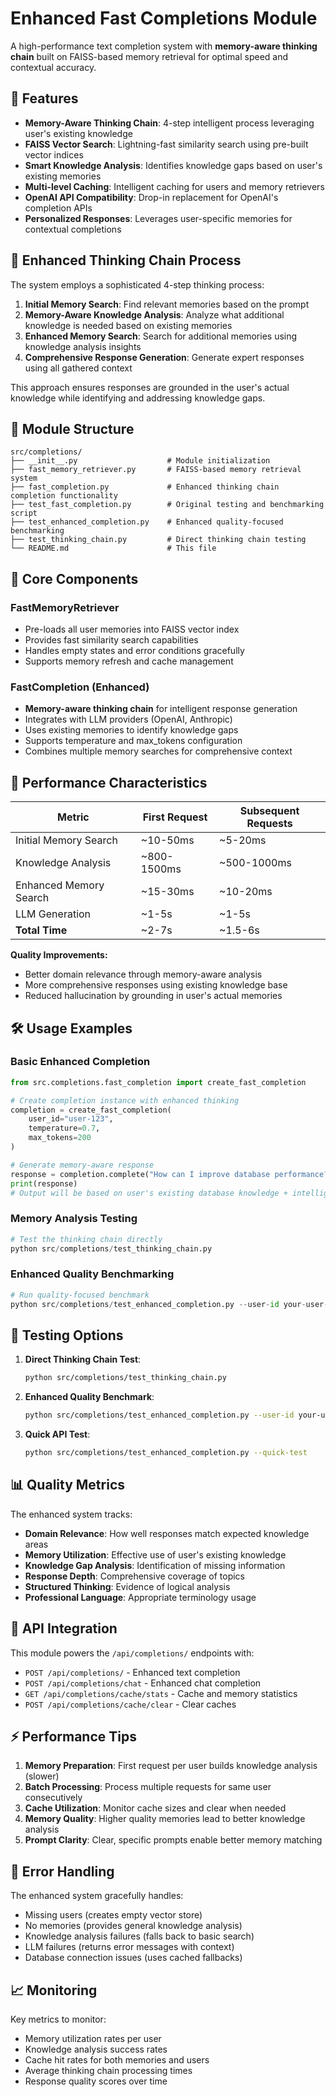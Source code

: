 # Enhanced Fast Completions Module

A high-performance text completion system with **memory-aware thinking chain** built on FAISS-based memory retrieval for optimal speed and contextual accuracy.

## 🚀 Features

- **Memory-Aware Thinking Chain**: 4-step intelligent process leveraging user's existing knowledge
- **FAISS Vector Search**: Lightning-fast similarity search using pre-built vector indices
- **Smart Knowledge Analysis**: Identifies knowledge gaps based on user's existing memories
- **Multi-level Caching**: Intelligent caching for users and memory retrievers
- **OpenAI API Compatibility**: Drop-in replacement for OpenAI's completion APIs
- **Personalized Responses**: Leverages user-specific memories for contextual completions

## 🧠 Enhanced Thinking Chain Process

The system employs a sophisticated 4-step thinking process:

1. **Initial Memory Search**: Find relevant memories based on the prompt
2. **Memory-Aware Knowledge Analysis**: Analyze what additional knowledge is needed based on existing memories
3. **Enhanced Memory Search**: Search for additional memories using knowledge analysis insights
4. **Comprehensive Response Generation**: Generate expert responses using all gathered context

This approach ensures responses are grounded in the user's actual knowledge while identifying and addressing knowledge gaps.

## 📁 Module Structure

```
src/completions/
├── __init__.py                    # Module initialization
├── fast_memory_retriever.py       # FAISS-based memory retrieval system
├── fast_completion.py             # Enhanced thinking chain completion functionality
├── test_fast_completion.py        # Original testing and benchmarking script
├── test_enhanced_completion.py    # Enhanced quality-focused benchmarking
├── test_thinking_chain.py         # Direct thinking chain testing
└── README.md                      # This file
```

## 🔧 Core Components

### FastMemoryRetriever
- Pre-loads all user memories into FAISS vector index
- Provides fast similarity search capabilities
- Handles empty states and error conditions gracefully
- Supports memory refresh and cache management

### FastCompletion (Enhanced)
- **Memory-aware thinking chain** for intelligent response generation
- Integrates with LLM providers (OpenAI, Anthropic)
- Uses existing memories to identify knowledge gaps
- Supports temperature and max_tokens configuration
- Combines multiple memory searches for comprehensive context

## 🎯 Performance Characteristics

| Metric | First Request | Subsequent Requests |
|--------|---------------|-------------------|
| Initial Memory Search | ~10-50ms | ~5-20ms |
| Knowledge Analysis | ~800-1500ms | ~500-1000ms |
| Enhanced Memory Search | ~15-30ms | ~10-20ms |  
| LLM Generation | ~1-5s | ~1-5s |
| **Total Time** | ~2-7s | ~1.5-6s |

**Quality Improvements:**
- Better domain relevance through memory-aware analysis
- More comprehensive responses using existing knowledge base
- Reduced hallucination by grounding in user's actual memories

## 🛠️ Usage Examples

### Basic Enhanced Completion
```python
from src.completions.fast_completion import create_fast_completion

# Create completion instance with enhanced thinking
completion = create_fast_completion(
    user_id="user-123",
    temperature=0.7,
    max_tokens=200
)

# Generate memory-aware response
response = completion.complete("How can I improve database performance?")
print(response)
# Output will be based on user's existing database knowledge + intelligent gap analysis
```

### Memory Analysis Testing
```python
# Test the thinking chain directly
python src/completions/test_thinking_chain.py
```

### Enhanced Quality Benchmarking
```python
# Run quality-focused benchmark
python src/completions/test_enhanced_completion.py --user-id your-user-id --output results.json
```

## 🧪 Testing Options

1. **Direct Thinking Chain Test**:
   ```bash
   python src/completions/test_thinking_chain.py
   ```

2. **Enhanced Quality Benchmark**:
   ```bash
   python src/completions/test_enhanced_completion.py --user-id your-user-id
   ```

3. **Quick API Test**:
   ```bash
   python src/completions/test_enhanced_completion.py --quick-test
   ```

## 📊 Quality Metrics

The enhanced system tracks:
- **Domain Relevance**: How well responses match expected knowledge areas
- **Memory Utilization**: Effective use of user's existing knowledge
- **Knowledge Gap Analysis**: Identification of missing information
- **Response Depth**: Comprehensive coverage of topics  
- **Structured Thinking**: Evidence of logical analysis
- **Professional Language**: Appropriate terminology usage

## 🔄 API Integration

This module powers the `/api/completions/` endpoints with:

- `POST /api/completions/` - Enhanced text completion
- `POST /api/completions/chat` - Enhanced chat completion  
- `GET /api/completions/cache/stats` - Cache and memory statistics
- `POST /api/completions/cache/clear` - Clear caches

## ⚡ Performance Tips

1. **Memory Preparation**: First request per user builds knowledge analysis (slower)
2. **Batch Processing**: Process multiple requests for same user consecutively  
3. **Cache Utilization**: Monitor cache sizes and clear when needed
4. **Memory Quality**: Higher quality memories lead to better knowledge analysis
5. **Prompt Clarity**: Clear, specific prompts enable better memory matching

## 🐛 Error Handling

The enhanced system gracefully handles:
- Missing users (creates empty vector store)
- No memories (provides general knowledge analysis)
- Knowledge analysis failures (falls back to basic search)
- LLM failures (returns error messages with context)
- Database connection issues (uses cached fallbacks)

## 📈 Monitoring

Key metrics to monitor:
- Memory utilization rates per user
- Knowledge analysis success rates
- Cache hit rates for both memories and users
- Average thinking chain processing times
- Response quality scores over time 
